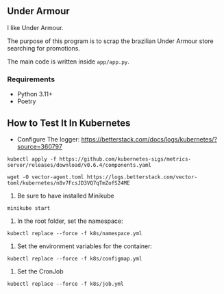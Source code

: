 ## Under Armour

I like Under Armour.

The purpose of this program is to scrap the brazilian Under Armour store searching for promotions.

The main code is written inside `app/app.py`.


### Requirements

* Python 3.11+
* Poetry

## How to Test It In Kubernetes

* Configure The logger: https://betterstack.com/docs/logs/kubernetes/?source=360797

```shell
kubectl apply -f https://github.com/kubernetes-sigs/metrics-server/releases/download/v0.6.4/components.yaml
```

```shell
wget -O vector-agent.toml https://logs.betterstack.com/vector-toml/kubernetes/n8v7FcsJD3VQ7qTmZofS24ME
```


1. Be sure to have installed Minikube
```shell
minikube start
```
1. In the root folder, set the namespace:
```shell
kubectl replace --force -f k8s/namespace.yml
```
1. Set the environment variables for the container:
```shell
kubectl replace --force -f k8s/configmap.yml
```

1. Set the CronJob
```shell
kubectl replace --force -f k8s/job.yml
```